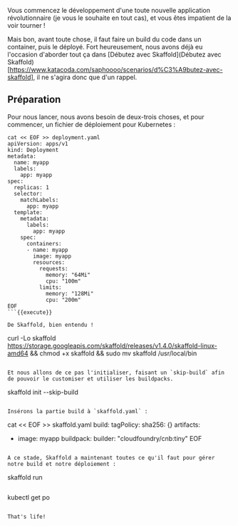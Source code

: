 Vous commencez le développement d'une toute nouvelle application révolutionnaire (je vous le souhaite en tout cas), et vous êtes impatient de la voir tourner !

Mais bon, avant toute chose, il faut faire un build du code dans un container, puis le déployé. Fort heureusement, nous avons déjà eu l'occasion d'aborder tout ça dans [Débutez avec Skaffold](Débutez avec Skaffold)[https://www.katacoda.com/saphoooo/scenarios/d%C3%A9butez-avec-skaffold], il ne s'agira donc que d'un rappel.

## Préparation

Pour nous lancer, nous avons besoin de deux-trois choses, et pour commencer, un fichier de déploiement pour Kubernetes :

```
cat << EOF >> deployment.yaml
apiVersion: apps/v1
kind: Deployment
metadata:
  name: myapp
  labels:
    app: myapp
spec:
  replicas: 1
  selector:
    matchLabels:
      app: myapp
  template:
    metadata:
      labels:
        app: myapp
    spec:
      containers:
      - name: myapp
        image: myapp
        resources:
          requests:
            memory: "64Mi"
            cpu: "100m"
          limits:
            memory: "128Mi"
            cpu: "200m"
EOF
```{{execute}}

De Skaffold, bien entendu !

```
curl -Lo skaffold https://storage.googleapis.com/skaffold/releases/v1.4.0/skaffold-linux-amd64 && chmod +x skaffold && sudo mv skaffold /usr/local/bin
```{{execute}}

Et nous allons de ce pas l'initialiser, faisant un `skip-build` afin de pouvoir le customiser et utiliser les buildpacks.

```
skaffold init --skip-build
```{{execute}}

Insérons la partie build à `skaffold.yaml` :

```
cat << EOF >> skaffold.yaml
build:
  tagPolicy:
    sha256: {}
  artifacts:
  - image: myapp
    buildpack:
      builder: "cloudfoundry/cnb:tiny"
EOF
```{{execute}}

A ce stade, Skaffold a maintenant toutes ce qu'il faut pour gérer notre build et notre déploiement :

```
skaffold run
```{{execute}}

```
kubectl get po
```{{execute}}

That's life!